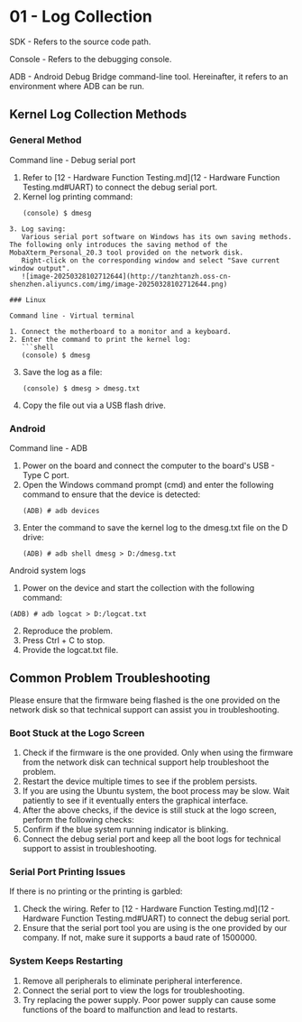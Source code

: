 # 01 - Log Collection

SDK - Refers to the source code path.

Console - Refers to the debugging console.

ADB - Android Debug Bridge command-line tool. Hereinafter, it refers to an environment where ADB can be run.

## Kernel Log Collection Methods

### General Method

Command line - Debug serial port

1. Refer to [12 - Hardware Function Testing.md](12 - Hardware Function Testing.md#UART) to connect the debug serial port.
2. Kernel log printing command:
   ```shell
   (console) $ dmesg
```
3. Log saving:
   Various serial port software on Windows has its own saving methods. The following only introduces the saving method of the MobaXterm_Personal_20.3 tool provided on the network disk.
   Right-click on the corresponding window and select "Save current window output".
   ![image-20250328102712644](http://tanzhtanzh.oss-cn-shenzhen.aliyuncs.com/img/image-20250328102712644.png)

### Linux

Command line - Virtual terminal

1. Connect the motherboard to a monitor and a keyboard.
2. Enter the command to print the kernel log:
   ```shell
   (console) $ dmesg
```
3. Save the log as a file:
   ```shell
   (console) $ dmesg > dmesg.txt
   ```
4. Copy the file out via a USB flash drive.

### Android

Command line - ADB

1. Power on the board and connect the computer to the board's USB - Type C port.
2. Open the Windows command prompt (cmd) and enter the following command to ensure that the device is detected:
   ```
   (ADB) # adb devices
   ```
3. Enter the command to save the kernel log to the dmesg.txt file on the D drive:
   ```
   (ADB) # adb shell dmesg > D:/dmesg.txt
   ```

Android system logs

1. Power on the device and start the collection with the following command:
```
(ADB) # adb logcat > D:/logcat.txt
```
2. Reproduce the problem.
3. Press Ctrl + C to stop.
4. Provide the logcat.txt file.

## Common Problem Troubleshooting

Please ensure that the firmware being flashed is the one provided on the network disk so that technical support can assist you in troubleshooting.

### Boot Stuck at the Logo Screen

1. Check if the firmware is the one provided. Only when using the firmware from the network disk can technical support help troubleshoot the problem.
2. Restart the device multiple times to see if the problem persists.
3. If you are using the Ubuntu system, the boot process may be slow. Wait patiently to see if it eventually enters the graphical interface.
4. After the above checks, if the device is still stuck at the logo screen, perform the following checks:
5. Confirm if the blue system running indicator is blinking.
6. Connect the debug serial port and keep all the boot logs for technical support to assist in troubleshooting.

### Serial Port Printing Issues

If there is no printing or the printing is garbled:

1. Check the wiring. Refer to [12 - Hardware Function Testing.md](12 - Hardware Function Testing.md#UART) to connect the debug serial port.
2. Ensure that the serial port tool you are using is the one provided by our company. If not, make sure it supports a baud rate of 1500000.

### System Keeps Restarting

1. Remove all peripherals to eliminate peripheral interference.
2. Connect the serial port to view the logs for troubleshooting.
3. Try replacing the power supply. Poor power supply can cause some functions of the board to malfunction and lead to restarts.
